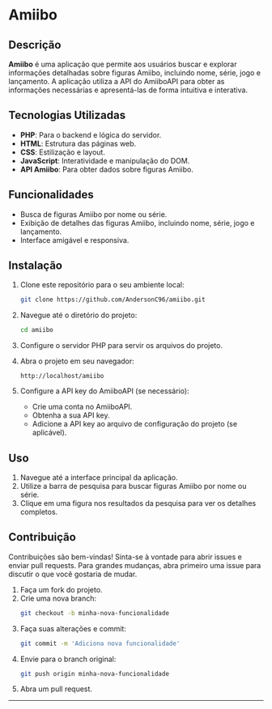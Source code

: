 # Amiibo

## Descrição

**Amiibo** é uma aplicação que permite aos usuários buscar e explorar informações detalhadas sobre figuras Amiibo, incluindo nome, série, jogo e lançamento. A aplicação utiliza a API do AmiiboAPI para obter as informações necessárias e apresentá-las de forma intuitiva e interativa.

## Tecnologias Utilizadas

- **PHP**: Para o backend e lógica do servidor.
- **HTML**: Estrutura das páginas web.
- **CSS**: Estilização e layout.
- **JavaScript**: Interatividade e manipulação do DOM.
- **API Amiibo**: Para obter dados sobre figuras Amiibo.

## Funcionalidades

- Busca de figuras Amiibo por nome ou série.
- Exibição de detalhes das figuras Amiibo, incluindo nome, série, jogo e lançamento.
- Interface amigável e responsiva.

## Instalação

1. Clone este repositório para o seu ambiente local:
    ```bash
    git clone https://github.com/AndersonC96/amiibo.git
    ```
2. Navegue até o diretório do projeto:
    ```bash
    cd amiibo
    ```
3. Configure o servidor PHP para servir os arquivos do projeto.
4. Abra o projeto em seu navegador:
    ```arduino
    http://localhost/amiibo
    ```

5. Configure a API key do AmiiboAPI (se necessário):
    - Crie uma conta no AmiiboAPI.
    - Obtenha a sua API key.
    - Adicione a API key ao arquivo de configuração do projeto (se aplicável).

## Uso

1. Navegue até a interface principal da aplicação.
2. Utilize a barra de pesquisa para buscar figuras Amiibo por nome ou série.
3. Clique em uma figura nos resultados da pesquisa para ver os detalhes completos.

## Contribuição

Contribuições são bem-vindas! Sinta-se à vontade para abrir issues e enviar pull requests. Para grandes mudanças, abra primeiro uma issue para discutir o que você gostaria de mudar.

1. Faça um fork do projeto.
2. Crie uma nova branch:
    ```bash
    git checkout -b minha-nova-funcionalidade
    ```
3. Faça suas alterações e commit:
    ```bash
    git commit -m 'Adiciona nova funcionalidade'
    ```
4. Envie para o branch original:
    ```bash
    git push origin minha-nova-funcionalidade
    ```
5. Abra um pull request.

---
